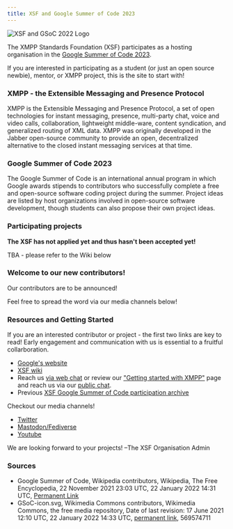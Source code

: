 ```yaml
---
title: XSF and Google Summer of Code 2023
---
```


![XSF and GSoC 2022 Logo](/images/logos/GSoC_2022_Logo.png)

The XMPP Standards Foundation (XSF) participates as a hosting organisation in the [Google Summer of Code 2023](https://summerofcode.withgoogle.com/programs/2023).
 
If you are interested in participating as a student (or just an open source newbie), mentor, or XMPP project, this is the site to start with!

### XMPP - the Extensible Messaging and Presence Protocol

XMPP is the Extensible Messaging and Presence Protocol, a set of open technologies for instant messaging, presence, multi-party chat, voice and video calls, collaboration, lightweight middle-ware, content syndication, and generalized routing of XML data. XMPP was originally developed in the Jabber open-source community to provide an open, decentralized alternative to the closed instant messaging services at that time.

### Google Summer of Code 2023

The Google Summer of Code is an international annual program in which Google awards stipends to contributors who successfully complete a free and open-source software coding project during the summer. Project ideas are listed by host organizations involved in open-source software development, though students can also propose their own project ideas. 

### Participating projects

**The XSF has not applied yet and thus hasn't been accepted yet!**

TBA - please refer to the Wiki below

### Welcome to our new contributors!

Our contributors are to be announced!

Feel free to spread the word via our media channels below!

### Resources and Getting Started

If you are an interested contributor or project - the first two links are key to read! Early engagement and communication with us is essential to a fruitful collarboration.

- [Google's website](https://summerofcode.withgoogle.com/help)
- [XSF wiki](https://wiki.xmpp.org/web/Google_Summer_of_Code_2023)
- Reach us [via web chat](https://xmpp.org/chat#converse/room?jid=gsoc@muc.xmpp.org) or review our ["Getting started with XMPP"](https://xmpp.org/getting-started/) page and reach us via our [public chat](xmpp:gsoc@muc.xmpp.org?join).
- Previous [XSF Google Summer of Code participation archive](https://wiki.xmpp.org/web/GSoC#Overview)

Checkout our media channels!

- [Twitter](https://twitter.com/xmpp)
- [Mastodon/Fediverse](https://fosstodon.org/@xmpp/)
- [Youtube](https://www.youtube.com/c/XMPPStandardsFoundation)

We are looking forward to your projects!
 –The XSF Organisation Admin

### Sources

- Google Summer of Code, Wikipedia contributors, Wikipedia, The Free Encyclopedia, 22 November 2021 23:03 UTC, 22 January 2022 14:31 UTC, [Permanent Link](https://en.wikipedia.org/w/index.php?title=Google_Summer_of_Code&oldid=1056637774)
- GSoC-icon.svg, Wikimedia Commons contributors, Wikimedia Commons, the free media repository, Date of last revision: 17 June 2021 12:10 UTC, 22 January 2022 14:33 UTC, [permanent link](https://commons.wikimedia.org/w/index.php?title=File:GSoC-icon.svg&oldid=569574711), 569574711
